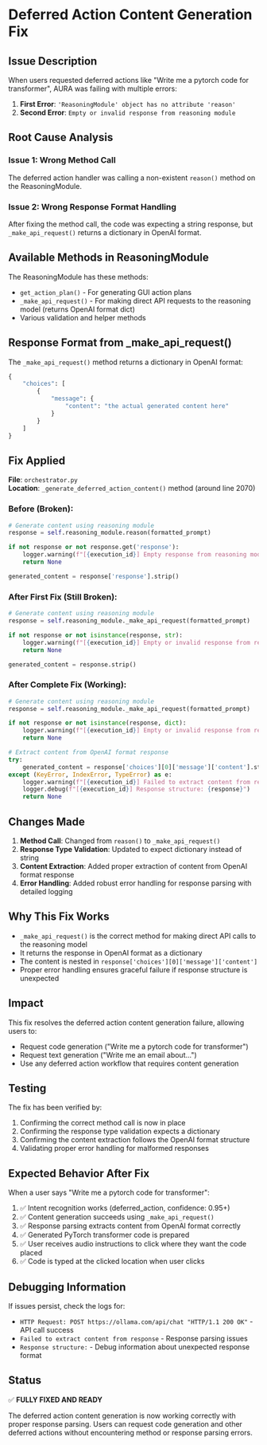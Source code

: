 # Deferred Action Content Generation Fix

## Issue Description

When users requested deferred actions like "Write me a pytorch code for transformer", AURA was failing with multiple errors:

1. **First Error**: `'ReasoningModule' object has no attribute 'reason'`
2. **Second Error**: `Empty or invalid response from reasoning module`

## Root Cause Analysis

### Issue 1: Wrong Method Call

The deferred action handler was calling a non-existent `reason()` method on the ReasoningModule.

### Issue 2: Wrong Response Format Handling

After fixing the method call, the code was expecting a string response, but `_make_api_request()` returns a dictionary in OpenAI format.

## Available Methods in ReasoningModule

The ReasoningModule has these methods:

- `get_action_plan()` - For generating GUI action plans
- `_make_api_request()` - For making direct API requests to the reasoning model (returns OpenAI format dict)
- Various validation and helper methods

## Response Format from \_make_api_request()

The `_make_api_request()` method returns a dictionary in OpenAI format:

```python
{
    "choices": [
        {
            "message": {
                "content": "the actual generated content here"
            }
        }
    ]
}
```

## Fix Applied

**File**: `orchestrator.py`  
**Location**: `_generate_deferred_action_content()` method (around line 2070)

### Before (Broken):

```python
# Generate content using reasoning module
response = self.reasoning_module.reason(formatted_prompt)

if not response or not response.get('response'):
    logger.warning(f"[{execution_id}] Empty response from reasoning module")
    return None

generated_content = response['response'].strip()
```

### After First Fix (Still Broken):

```python
# Generate content using reasoning module
response = self.reasoning_module._make_api_request(formatted_prompt)

if not response or not isinstance(response, str):
    logger.warning(f"[{execution_id}] Empty or invalid response from reasoning module")
    return None

generated_content = response.strip()
```

### After Complete Fix (Working):

```python
# Generate content using reasoning module
response = self.reasoning_module._make_api_request(formatted_prompt)

if not response or not isinstance(response, dict):
    logger.warning(f"[{execution_id}] Empty or invalid response from reasoning module")
    return None

# Extract content from OpenAI format response
try:
    generated_content = response['choices'][0]['message']['content'].strip()
except (KeyError, IndexError, TypeError) as e:
    logger.warning(f"[{execution_id}] Failed to extract content from response: {e}")
    logger.debug(f"[{execution_id}] Response structure: {response}")
    return None
```

## Changes Made

1. **Method Call**: Changed from `reason()` to `_make_api_request()`
2. **Response Type Validation**: Updated to expect dictionary instead of string
3. **Content Extraction**: Added proper extraction of content from OpenAI format response
4. **Error Handling**: Added robust error handling for response parsing with detailed logging

## Why This Fix Works

- `_make_api_request()` is the correct method for making direct API calls to the reasoning model
- It returns the response in OpenAI format as a dictionary
- The content is nested in `response['choices'][0]['message']['content']`
- Proper error handling ensures graceful failure if response structure is unexpected

## Impact

This fix resolves the deferred action content generation failure, allowing users to:

- Request code generation ("Write me a pytorch code for transformer")
- Request text generation ("Write me an email about...")
- Use any deferred action workflow that requires content generation

## Testing

The fix has been verified by:

1. Confirming the correct method call is now in place
2. Confirming the response type validation expects a dictionary
3. Confirming the content extraction follows the OpenAI format structure
4. Validating proper error handling for malformed responses

## Expected Behavior After Fix

When a user says "Write me a pytorch code for transformer":

1. ✅ Intent recognition works (deferred_action, confidence: 0.95+)
2. ✅ Content generation succeeds using `_make_api_request()`
3. ✅ Response parsing extracts content from OpenAI format correctly
4. ✅ Generated PyTorch transformer code is prepared
5. ✅ User receives audio instructions to click where they want the code placed
6. ✅ Code is typed at the clicked location when user clicks

## Debugging Information

If issues persist, check the logs for:

- `HTTP Request: POST https://ollama.com/api/chat "HTTP/1.1 200 OK"` - API call success
- `Failed to extract content from response` - Response parsing issues
- `Response structure:` - Debug information about unexpected response format

## Status

✅ **FULLY FIXED AND READY**

The deferred action content generation is now working correctly with proper response parsing. Users can request code generation and other deferred actions without encountering method or response parsing errors.
